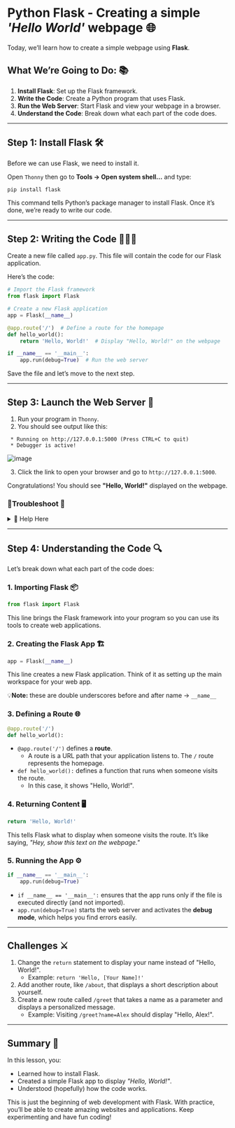 # Python Flask - Creating a simple _'Hello World'_ webpage 🌐

Today, we’ll learn how to create a simple webpage using **Flask**.



## What We’re Going to Do: 📚
1. **Install Flask**: Set up the Flask framework.
2. **Write the Code**: Create a Python program that uses Flask.
3. **Run the Web Server**: Start Flask and view your webpage in a browser.
4. **Understand the Code**: Break down what each part of the code does.

---

## Step 1: Install Flask 🛠️

Before we can use Flask, we need to install it. 

Open `Thonny` then go to **Tools -> Open system shell...** and type:

```bash
pip install flask
```

This command tells Python’s package manager to install Flask. Once it’s done, we’re ready to write our code.

---

## Step 2: Writing the Code 🧑🏽‍💻

Create a new file called `app.py`. This file will contain the code for our Flask application.

Here’s the code:

```python
# Import the Flask framework
from flask import Flask  

# Create a new Flask application
app = Flask(__name__)  

@app.route('/')  # Define a route for the homepage
def hello_world():
    return 'Hello, World!'  # Display "Hello, World!" on the webpage

if __name__ == '__main__':
    app.run(debug=True)  # Run the web server
```

Save the file and let’s move to the next step.

---

## Step 3: Launch the Web Server 🚀

1. Run your program in `Thonny`.
2. You should see output like this:

```
 * Running on http://127.0.0.1:5000 (Press CTRL+C to quit)
 * Debugger is active!
```
![image](https://github.com/user-attachments/assets/a0e7f494-cbe8-4050-bf95-246d629fbcff)

3. Click the link to open your browser and go to `http://127.0.0.1:5000`.

Congratulations! You should see **"Hello, World!"** displayed on the webpage.

### 🚨Troubleshoot 🚨

<details>
    <summary>👀 Help Here </summary>


Flask not working in Thonny on the default port (`5000`) is likely due to how Thonny manages its internal processes and handles networking.

Here’s an explanation:

---

### Why `http://127.0.0.1:5000` Might Not Work in Thonny
1. **Thonny’s Built-in Debugger**:  
   Thonny uses its own debugger and process manager, which can interfere with Flask's default behavior on port `5000`. Specifically:
   - Flask's default debug mode (`debug=True`) starts a secondary thread for the debugger, and Thonny's environment might block or conflict with this behavior.
   - Flask might start running but not serve requests properly due to these conflicts.

2. **Port Conflict**:  
   The default Flask port (`5000`) might already be in use by another application, or Thonny itself might be restricting access to this port. This prevents the server from binding to the port successfully.

3. **Networking in Thonny**:  
   Thonny’s sandboxed execution environment might limit how it handles network requests or prevent Flask from responding on the expected localhost (`127.0.0.1`) interface.

---

### 🤓 Try this Custom Code:
```python
app.run(host='127.0.0.1', port=6006, debug=False)
```
Here’s why specifying the `host`, `port`, and disabling debug mode resolves the issue:

1. **Setting the `host`**:  
   Specifying `host='127.0.0.1'` explicitly ensures Flask binds to the local machine's network interface. This is the default, but Thonny might require explicit instructions to avoid ambiguities.

2. **Changing the Port**:  
   Setting `port=6006` ensures Flask uses a port that is unlikely to conflict with other services. Ports in the 6000+ range are less commonly used by default services, reducing the chance of conflicts.

3. **Disabling Debug Mode**:  
   Disabling `debug` mode (`debug=False`) prevents Flask from starting its built-in debugger, which uses a separate thread and can conflict with Thonny's process management. Without the debugger, Flask runs in a single-threaded mode, which Thonny handles more predictably.

---

### 💡 How to Solve Similar Issues
1. **Use a Different Port**:  
   If port `5000` doesn't work, choose another port (e.g., `6006` or `8080`) to ensure no conflicts.

2. **Run Flask Outside of Thonny**:  
   For fewer limitations, run your Flask app in a terminal or command prompt outside Thonny. This bypasses Thonny’s restrictions entirely.

3. **Upgrade Thonny**:  
   Ensure you're using the latest version of Thonny, as newer versions may have better Flask support.

4. **Check for Port Conflicts**:  
   Use a tool to check if port `5000` is already in use:
   - On Windows: `netstat -ano | findstr :5000`
   - On macOS/Linux: `lsof -i :5000`

</details>

---

## Step 4: Understanding the Code 🔍

Let’s break down what each part of the code does:

### 1. **Importing Flask** 📦
```python
from flask import Flask
```
This line brings the Flask framework into your program so you can use its tools to create web applications.

### 2. **Creating the Flask App** 🏗️
```python
app = Flask(__name__)
```
This line creates a new Flask application. Think of it as setting up the main workspace for your web app.

💡**Note:** these are double underscores before and after name -> `__name__`

### 3. **Defining a Route** 🌐
```python
@app.route('/')
def hello_world():
```
- `@app.route('/')` defines a **route**.
    - A route is a URL path that your application listens to. The `/` route represents the homepage.
- `def hello_world():` defines a function that runs when someone visits the route.
    - In this case, it shows "Hello, World!".

### 4. **Returning Content** 🖥️
```python
return 'Hello, World!'
```
This tells Flask what to display when someone visits the route. It’s like saying, _"Hey, show this text on the webpage."_

### 5. **Running the App** ⚙️
```python
if __name__ == '__main__':
    app.run(debug=True)
```
- `if __name__ == '__main__':` ensures that the app runs only if the file is executed directly (and not imported).
- `app.run(debug=True)` starts the web server and activates the **debug mode**, which helps you find errors easily.

---

## Challenges ⚔️
1. Change the `return` statement to display your name instead of "Hello, World!".
   - Example: `return 'Hello, [Your Name]!'`
2. Add another route, like `/about`, that displays a short description about yourself.
3. Create a new route called `/greet` that takes a name as a parameter and displays a personalized message. 
   - Example: Visiting `/greet?name=Alex` should display "Hello, Alex!".

---

## Summary 📝

In this lesson, you:
- Learned how to install Flask.
- Created a simple Flask app to display _"Hello, World!"_.
- Understood (hopefully) how the code works.

This is just the beginning of web development with Flask. With practice, you’ll be able to create amazing websites and applications. Keep experimenting and have fun coding!

